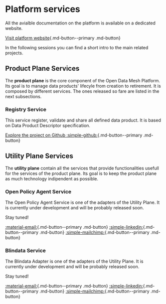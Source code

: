 # Platform services

All the avialble documentation on the platform is available on a dedicated website.

[Visit platform website](https://platform.opendatamesh.org){.md-button--primary .md-button}

In the following sessions you can find a short intro to the main related projects.

## Product Plane Services

The **product plane** is the core component of the Open Data Mesh Platform.
Its goal is to manage data products' lifecyle from creation to retirement. It is composed by 
different services. The ones released so fare are listed in the next subsections.

### Registry Service

This service register, validate and share all defined data product. It is based on Data Product Descriptor specification.

[Explore the project on Github :simple-github:](https://github.com/opendatamesh-initiative/odm-platform-pp-services){.md-button--primary .md-button}

## Utility Plane Services

The **utility plane** contain all the services that provide functionalities usefull for the services of the product plane. Its goal is to keep the product plane as much technology indipendent as possible.

### Open Policy Agent Service
The Open Policy Agent Service is one of the adapters of the Utility Plane.
It is currently under development and will be probably released soon.

Stay tuned!

[:material-email:](mailto:odm.info@quantyca.it){.md-button--primary .md-button}
[:simple-linkedin:](https://www.linkedin.com/company/open-data-mesh-initiative/){.md-button--primary .md-button}
[:simple-mailchimp:](https://mailchi.mp/936d787cac89/open-data-mesh-initiative){.md-button--primary .md-button}

### Blindata Service

The Blindata Adapter is one of the adapters of the Utility Plane.
It is currently under development and will be probably released soon.

Stay tuned!

[:material-email:](mailto:odm.info@quantyca.it){.md-button--primary .md-button}
[:simple-linkedin:](https://www.linkedin.com/company/open-data-mesh-initiative/){.md-button--primary .md-button}
[:simple-mailchimp:](https://mailchi.mp/936d787cac89/open-data-mesh-initiative){.md-button--primary .md-button}